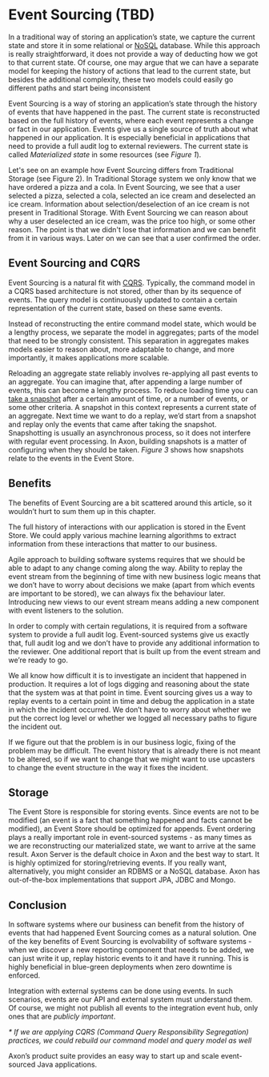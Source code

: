 # Event Sourcing \(TBD\)

In a traditional way of storing an application’s state, we capture the current state and store it in some relational or [NoSQL](https://en.wikipedia.org/wiki/NoSQL) database. While this approach is really straightforward, it does not provide a way of deducting how we got to that current state. Of course, one may argue that we can have a separate model for keeping the history of actions that lead to the current state, but besides the additional complexity, these two models could easily go different paths and start being inconsistent

Event Sourcing is a way of storing an application’s state through the history of events that have happened in the past. The current state is reconstructed based on the full history of events, where each event represents a change or fact in our application. Events give us a single source of truth about what happened in our application. It is especially beneficial in applications that need to provide a full audit log to external reviewers. The current state is called _Materialized state_ in some resources \(see _Figure 1_\).



Let's see on an example how Event Sourcing differs from Traditional Storage \(see Figure 2\). In Traditional Storage system we only know that we have ordered a pizza and a cola. In Event Sourcing, we see that a user selected a pizza, selected a cola, selected an ice cream and deselected an ice cream. Information about selection/deselection of an ice cream is not present in Traditional Storage. With Event Sourcing we can reason about why a user deselected an ice cream, was the price too high, or some other reason. The point is that we didn't lose that information and we can benefit from it in various ways. Later on we can see that a user confirmed the order.

## Event Sourcing and CQRS

Event Sourcing is a natural fit with [CQRS](https://axoniq.io/resources/cqrs). Typically, the command model in a CQRS based architecture is not stored, other than by its sequence of events. The query model is continuously updated to contain a certain representation of the current state, based on these same events.

Instead of reconstructing the entire command model state, which would be a lengthy process, we separate the model in aggregates; parts of the model that need to be strongly consistent. This separation in aggregates makes models easier to reason about, more adaptable to change, and more importantly, it makes applications more scalable.

Reloading an aggregate state reliably involves re-applying all past events to an aggregate. You can imagine that, after appending a large number of events, this can become a lengthy process. To reduce loading time you can [take a snapshot](https://docs.axoniq.io/reference-guide/configuring-infrastructure-components/command-processing/optimizing-aggregate-loading#snapshotting) after a certain amount of time, or a number of events, or some other criteria. A snapshot in this context represents a current state of an aggregate. Next time we want to do a replay, we’d start from a snapshot and replay only the events that came after taking the snapshot. Snapshotting is usually an asynchronous process, so it does not interfere with regular event processing. In Axon, building snapshots is a matter of configuring when they should be taken. _Figure 3_ shows how snapshots relate to the events in the Event Store.

## Benefits

The benefits of Event Sourcing are a bit scattered around this article, so it wouldn’t hurt to sum them up in this chapter.

The full history of interactions with our application is stored in the Event Store. We could apply various machine learning algorithms to extract information from these interactions that matter to our business.

Agile approach to building software systems requires that we should be able to adapt to any change coming along the way. Ability to replay the event stream from the beginning of time with new business logic means that we don’t have to worry about decisions we make \(apart from which events are important to be stored\), we can always fix the behaviour later. Introducing new views to our event stream means adding a new component with event listeners to the solution.

In order to comply with certain regulations, it is required from a software system to provide a full audit log. Event-sourced systems give us exactly that, full audit log and we don’t have to provide any additional information to the reviewer. One additional report that is built up from the event stream and we’re ready to go.

We all know how difficult it is to investigate an incident that happened in production. It requires a lot of logs digging and reasoning about the state that the system was at that point in time. Event sourcing gives us a way to replay events to a certain point in time and debug the application in a state in which the incident occurred. We don’t have to worry about whether we put the correct log level or whether we logged all necessary paths to figure the incident out.

If we figure out that the problem is in our business logic, fixing of the problem may be difficult. The event history that is already there is not meant to be altered, so if we want to change that we might want to use upcasters to change the event structure in the way it fixes the incident.

## Storage

The Event Store is responsible for storing events. Since events are not to be modified \(an event is a fact that something happened and facts cannot be modified\), an Event Store should be optimized for appends. Event ordering plays a really important role in event-sourced systems - as many times as we are reconstructing our materialized state, we want to arrive at the same result. Axon Server is the default choice in Axon and the best way to start. It is highly optimized for storing/retrieving events. If you really want, alternatively, you might consider an RDBMS or a NoSQL database. Axon has out-of-the-box implementations that support JPA, JDBC and Mongo.

## Conclusion

In software systems where our business can benefit from the history of events that had happened Event Sourcing comes as a natural solution. One of the key benefits of Event Sourcing is evolvability of software systems - when we discover a new reporting component that needs to be added, we can just write it up, replay historic events to it and have it running. This is highly beneficial in blue-green deployments when zero downtime is enforced.

Integration with external systems can be done using events. In such scenarios, events are our API and external system must understand them. Of course, we might not publish all events to the integration event hub, only ones that are _publicly important_.

_\* If we are applying CQRS \(Command Query Responsibility Segregation\) practices, we could rebuild our command model and query model as well_

Axon’s product suite provides an easy way to start up and scale event-sourced Java applications.  


